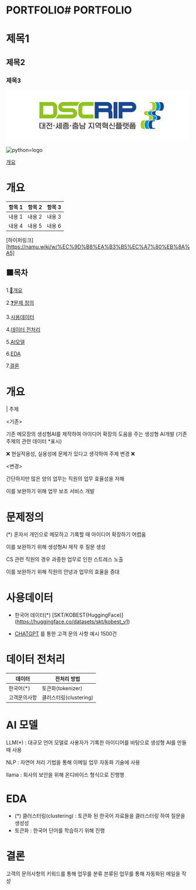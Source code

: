 # PORTFOLIO# PORTFOLIO

# 제목1
## 제목2
### 제목3

![dsc-logo](/DSC_로고.png)

![python=logo](https://i.namu.wiki/i/hMY5rOuA7uHpt4FNGxe6JAlU_z6etsvzMpTOjJ-dBFq4Z47yP6K8TPoLiRag4ToeecVnfF-U82QiwjSrWw4kllDh3MmRodulwnui8GUWOlxSEDgkkVORTF7nOw4PoWnhkDkuJenqrM3003ogcfDdFQ.svg)

[개요](#개요)

# 개요


|항목 1|항목 2|항목 3|
|-----|-----|-----|
|내용 1|내용 2|내용 3|
|내용 4|내용 5|내용 6|


[하이퍼링크][https://namu.wiki/w/%EC%9D%B8%EA%B3%B5%EC%A7%80%EB%8A%A5]


## 🟩목차

1.[📍개요](#개요)

2.[❓문제 정의](#문제정의)

3.[사용데이터](#사용데이터)

4.[데이터 전처리](#데이터전처리)

5.[AI모델](#AI모델)

6.[EDA](#EDA)

7.[결론](#결론)


# 개요

| 주제

<기존>

기존 메모장의 생성형AI를 제작하여 아이디어 확장의 도움을 주는 
생성형 AI개발 (기존 주제의 관련 데이터 *표시)

❌ 현실적용성, 실용성에 문제가 있다고 생각하여 주제 변경 ❌

<변경>

간단하지만 많은 양의 업무는 직원의 업무 효율성을 저해

이를 보완하기 위해 업무 보조 서비스 개발


# 문제정의

(*) 혼자서 개인으로 메모하고 기록할 때 아이디어 확장하기 어렵움

이를 보완하기 위해 생성형AI 제작 후 질문 생성



CS 관련 직원의 경우 과중한 업무로 인한 스트레스 노출

이를 보완하기 위해 직원의 안녕과 업무의 효율을 증대 

# 사용데이터
- 한국어 데이터(*)
[SKT/KOBEST(HuggingFace)] 
(https://huggingface.co/datasets/skt/kobest_v1)



- [CHATGPT](https://chatgpt.com/) 를 통한 고객 문의 사항 예시 1500건 


# 데이터 전처리

|데이터| 전처리 방법|
|-----|-----|
|한국어(*)|토큰화(tokenizer)|
|고객문의사항 |클러스터링(clustering)|


# AI 모델

LLM(*) :  대규모 언어 모델로 사용자가 기록한 아이디어를 바탕으로 생성형 AI를 만들 때 사용


NLP : 자연어 처리 기법을 통해 이메일 업무 자동화 기술에 사용

llama : 회사의 보안을 위해 온디바이스 형식으로 진행행

# EDA
* (*) 클러스터링(clustering)  : 
 토큰화 된 한국어 자료들을 클러스터링 하여 질문을 생성성
* 토큰화 : 한국어 단어를 학습하기 위해 진행


# 결론 

고객의 문의사항의 키워드를 통해 업무를 분류
븐류된 업무를 통해 자동화된 메일을 작성









